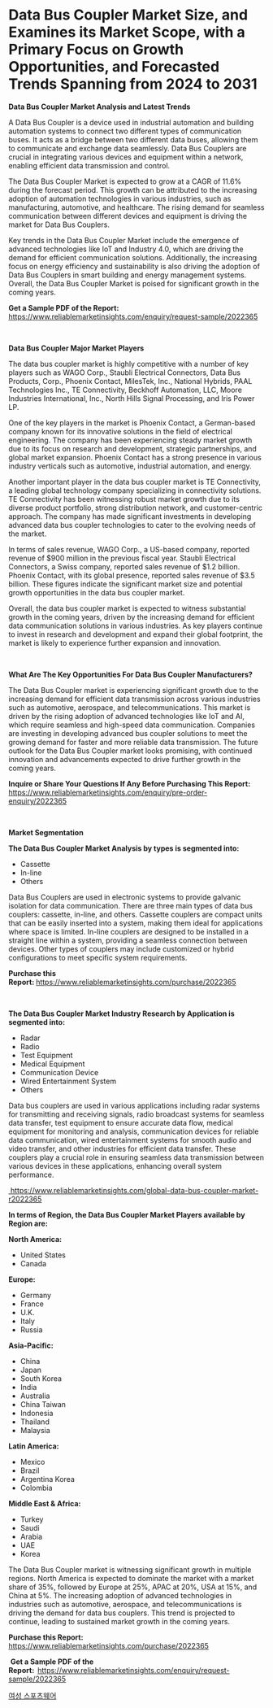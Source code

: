<p><h1>Data Bus Coupler Market Size, and Examines its Market Scope, with a Primary Focus on Growth Opportunities, and Forecasted Trends Spanning from 2024 to 2031</h1></p><p><strong>Data Bus Coupler Market Analysis and Latest Trends</strong></p>
<p><p>A Data Bus Coupler is a device used in industrial automation and building automation systems to connect two different types of communication buses. It acts as a bridge between two different data buses, allowing them to communicate and exchange data seamlessly. Data Bus Couplers are crucial in integrating various devices and equipment within a network, enabling efficient data transmission and control.</p><p>The Data Bus Coupler Market is expected to grow at a CAGR of 11.6% during the forecast period. This growth can be attributed to the increasing adoption of automation technologies in various industries, such as manufacturing, automotive, and healthcare. The rising demand for seamless communication between different devices and equipment is driving the market for Data Bus Couplers.</p><p>Key trends in the Data Bus Coupler Market include the emergence of advanced technologies like IoT and Industry 4.0, which are driving the demand for efficient communication solutions. Additionally, the increasing focus on energy efficiency and sustainability is also driving the adoption of Data Bus Couplers in smart building and energy management systems. Overall, the Data Bus Coupler Market is poised for significant growth in the coming years.</p></p>
<p><strong>Get a Sample PDF of the Report:&nbsp;</strong> <a href="https://www.reliablemarketinsights.com/enquiry/request-sample/2022365">https://www.reliablemarketinsights.com/enquiry/request-sample/2022365</a></p>
<p>&nbsp;</p>
<p><strong>Data Bus Coupler Major Market Players</strong></p>
<p><p>The data bus coupler market is highly competitive with a number of key players such as WAGO Corp., Staubli Electrical Connectors, Data Bus Products, Corp., Phoenix Contact, MilesTek, Inc., National Hybrids, PAAL Technologies Inc., TE Connectivity, Beckhoff Automation, LLC, Moore Industries International, Inc., North Hills Signal Processing, and Iris Power LP.</p><p>One of the key players in the market is Phoenix Contact, a German-based company known for its innovative solutions in the field of electrical engineering. The company has been experiencing steady market growth due to its focus on research and development, strategic partnerships, and global market expansion. Phoenix Contact has a strong presence in various industry verticals such as automotive, industrial automation, and energy.</p><p>Another important player in the data bus coupler market is TE Connectivity, a leading global technology company specializing in connectivity solutions. TE Connectivity has been witnessing robust market growth due to its diverse product portfolio, strong distribution network, and customer-centric approach. The company has made significant investments in developing advanced data bus coupler technologies to cater to the evolving needs of the market.</p><p>In terms of sales revenue, WAGO Corp., a US-based company, reported revenue of $900 million in the previous fiscal year. Staubli Electrical Connectors, a Swiss company, reported sales revenue of $1.2 billion. Phoenix Contact, with its global presence, reported sales revenue of $3.5 billion. These figures indicate the significant market size and potential growth opportunities in the data bus coupler market.</p><p>Overall, the data bus coupler market is expected to witness substantial growth in the coming years, driven by the increasing demand for efficient data communication solutions in various industries. As key players continue to invest in research and development and expand their global footprint, the market is likely to experience further expansion and innovation.</p></p>
<p>&nbsp;</p>
<p><strong>What Are The Key Opportunities For Data Bus Coupler Manufacturers?</strong></p>
<p><p>The Data Bus Coupler market is experiencing significant growth due to the increasing demand for efficient data transmission across various industries such as automotive, aerospace, and telecommunications. This market is driven by the rising adoption of advanced technologies like IoT and AI, which require seamless and high-speed data communication. Companies are investing in developing advanced bus coupler solutions to meet the growing demand for faster and more reliable data transmission. The future outlook for the Data Bus Coupler market looks promising, with continued innovation and advancements expected to drive further growth in the coming years.</p></p>
<p><strong>Inquire or Share Your Questions If Any Before Purchasing This Report:</strong> <a href="https://www.reliablemarketinsights.com/enquiry/pre-order-enquiry/2022365">https://www.reliablemarketinsights.com/enquiry/pre-order-enquiry/2022365</a></p>
<p>&nbsp;</p>
<p><strong>Market Segmentation</strong></p>
<p><strong>The Data Bus Coupler Market Analysis by types is segmented into:</strong></p>
<p><ul><li>Cassette</li><li>In-line</li><li>Others</li></ul></p>
<p><p>Data Bus Couplers are used in electronic systems to provide galvanic isolation for data communication. There are three main types of data bus couplers: cassette, in-line, and others. Cassette couplers are compact units that can be easily inserted into a system, making them ideal for applications where space is limited. In-line couplers are designed to be installed in a straight line within a system, providing a seamless connection between devices. Other types of couplers may include customized or hybrid configurations to meet specific system requirements.</p></p>
<p><strong>Purchase this Report:&nbsp;</strong><a href="https://www.reliablemarketinsights.com/purchase/2022365">https://www.reliablemarketinsights.com/purchase/2022365</a></p>
<p>&nbsp;</p>
<p><strong>The Data Bus Coupler Market Industry Research by Application is segmented into:</strong></p>
<p><ul><li>Radar</li><li>Radio</li><li>Test Equipment</li><li>Medical Equipment</li><li>Communication Device</li><li>Wired Entertainment System</li><li>Others</li></ul></p>
<p><p>Data bus couplers are used in various applications including radar systems for transmitting and receiving signals, radio broadcast systems for seamless data transfer, test equipment to ensure accurate data flow, medical equipment for monitoring and analysis, communication devices for reliable data communication, wired entertainment systems for smooth audio and video transfer, and other industries for efficient data transfer. These couplers play a crucial role in ensuring seamless data transmission between various devices in these applications, enhancing overall system performance.</p></p>
<p><a href="https://www.reliablemarketinsights.com/global-data-bus-coupler-market-r2022365">&nbsp;https://www.reliablemarketinsights.com/global-data-bus-coupler-market-r2022365</a></p>
<p><strong>In terms of Region, the Data Bus Coupler Market Players available by Region are:</strong></p>
<p>
    <p> <strong> North America: </strong>
        <ul>
            <li>United States</li>
            <li>Canada</li>
        </ul>
        </p> 
    <p> <strong> Europe: </strong>
        <ul>
            <li>Germany</li>
            <li>France</li>
            <li>U.K.</li>
            <li>Italy</li>
            <li>Russia</li>
        </ul>
        </p> 
    <p> <strong> Asia-Pacific: </strong>
        <ul>
            <li>China</li>
            <li>Japan</li>
            <li>South Korea</li>
            <li>India</li>
            <li>Australia</li>
            <li>China Taiwan</li>
            <li>Indonesia</li>
            <li>Thailand</li>
            <li>Malaysia</li>
        </ul>
        </p> 
    <p> <strong> Latin America: </strong>
        <ul>
            <li>Mexico</li>
            <li>Brazil</li>
            <li>Argentina Korea</li>
            <li>Colombia</li>
        </ul>
        </p> 
    <p> <strong> Middle East & Africa: </strong>
        <ul>
            <li>Turkey</li>
            <li>Saudi</li>
            <li>Arabia</li>
            <li>UAE</li>
            <li>Korea</li>
        </ul>
    </p>
    </p>
<p><p>The Data Bus Coupler market is witnessing significant growth in multiple regions. North America is expected to dominate the market with a market share of 35%, followed by Europe at 25%, APAC at 20%, USA at 15%, and China at 5%. The increasing adoption of advanced technologies in industries such as automotive, aerospace, and telecommunications is driving the demand for data bus couplers. This trend is projected to continue, leading to sustained market growth in the coming years.</p></p>
<p><strong>Purchase this Report: </strong><a href="https://www.reliablemarketinsights.com/purchase/2022365">https://www.reliablemarketinsights.com/purchase/2022365</a></p>
<p>&nbsp;<strong>Get a Sample PDF of the Report:&nbsp;&nbsp;</strong><a href="https://www.reliablemarketinsights.com/enquiry/request-sample/2022365">https://www.reliablemarketinsights.com/enquiry/request-sample/2022365</a></p>
<p><strong></strong></p>
<p><p><a href="https://github.com/fredrickeglers/Market-Research-Report-List-3/blob/main/81652082426.md">여성 스포츠웨어</a></p></p>